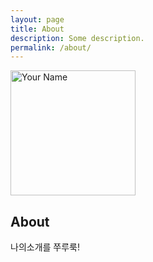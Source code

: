 ```yaml
---
layout: page
title: About
description: Some description.
permalink: /about/
---
```


<img itemprop="image" class="img-rounded" width="200" height="200" src="https://user-images.githubusercontent.com/38024119/42581602-1c7ac350-8568-11e8-9e71-676c89c7290c.png" alt="Your Name">

## About

나의소개를 쭈루룩!
